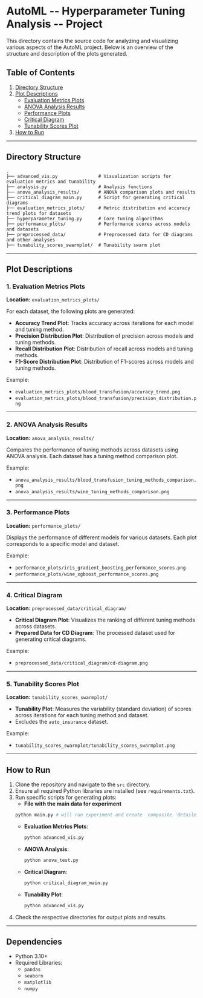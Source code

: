 # AutoML -- Hyperparameter Tuning Analysis -- Project 

This directory contains the source code for analyzing and visualizing various aspects of the AutoML project. Below is an overview of the structure and description of the plots generated.

## Table of Contents

1. [Directory Structure](#directory-structure)
2. [Plot Descriptions](#plot-descriptions)
   - [Evaluation Metrics Plots](#evaluation-metrics-plots)
   - [ANOVA Analysis Results](#anova-analysis-results)
   - [Performance Plots](#performance-plots)
   - [Critical Diagram](#critical-diagram)
   - [Tunability Scores Plot](#tunability-scores-plot)
3. [How to Run](#how-to-run)

---

## Directory Structure

```plaintext
.
├── advanced_vis.py               # Visualization scripts for evaluation metrics and tunability
├── analysis.py                   # Analysis functions
├── anova_analysis_results/       # ANOVA comparison plots and results
├── critical_diagram_main.py      # Script for generating critical diagrams
├── evaluation_metrics_plots/     # Metric distribution and accuracy trend plots for datasets
├── hyperparameter_tuning.py      # Core tuning algorithms
├── performance_plots/            # Performance scores across models and datasets
├── preprocessed_data/            # Preprocessed data for CD diagrams and other analyses
├── tunability_scores_swarmplot/  # Tunability swarm plot
```

---

## Plot Descriptions

### 1. Evaluation Metrics Plots

**Location:** `evaluation_metrics_plots/`

For each dataset, the following plots are generated:
- **Accuracy Trend Plot**: Tracks accuracy across iterations for each model and tuning method.
- **Precision Distribution Plot**: Distribution of precision across models and tuning methods.
- **Recall Distribution Plot**: Distribution of recall across models and tuning methods.
- **F1-Score Distribution Plot**: Distribution of F1-scores across models and tuning methods.

Example:
- `evaluation_metrics_plots/blood_transfusion/accuracy_trend.png`
- `evaluation_metrics_plots/blood_transfusion/precision_distribution.png`

---

### 2. ANOVA Analysis Results

**Location:** `anova_analysis_results/`

Compares the performance of tuning methods across datasets using ANOVA analysis. Each dataset has a tuning method comparison plot.

Example:
- `anova_analysis_results/blood_transfusion_tuning_methods_comparison.png`
- `anova_analysis_results/wine_tuning_methods_comparison.png`

---

### 3. Performance Plots

**Location:** `performance_plots/`

Displays the performance of different models for various datasets. Each plot corresponds to a specific model and dataset.

Example:
- `performance_plots/iris_gradient_boosting_performance_scores.png`
- `performance_plots/wine_xgboost_performance_scores.png`

---

### 4. Critical Diagram

**Location:** `preprocessed_data/critical_diagram/`

- **Critical Diagram Plot**: Visualizes the ranking of different tuning methods across datasets.
- **Prepared Data for CD Diagram**: The processed dataset used for generating critical diagrams.

Example:
- `preprocessed_data/critical_diagram/cd-diagram.png`

---

### 5. Tunability Scores Plot

**Location:** `tunability_scores_swarmplot/`

- **Tunability Plot**: Measures the variability (standard deviation) of scores across iterations for each tuning method and dataset.
- Excludes the `auto_insurance` dataset.

Example:
- `tunability_scores_swarmplot/tunability_scores_swarmplot.png`

---

## How to Run

1. Clone the repository and navigate to the `src` directory.
2. Ensure all required Python libraries are installed (see `requirements.txt`).
3. Run specific scripts for generating plots:
   - **File with the main data for experiment**
    ```bash
    python main.py # will run experiment and create  composite 'detailed_tuning_results.csv' and 'evaluation_metrics.csv' in ''../results/'' directory
    ```
   - **Evaluation Metrics Plots**:
     ```bash
     python advanced_vis.py
     ```
   - **ANOVA Analysis**:
     ```bash
     python anova_test.py
     ```
   - **Critical Diagram**:
     ```bash
     python critical_diagram_main.py
     ```
   - **Tunability Plot**:
     ```bash
     python advanced_vis.py
     ```
4. Check the respective directories for output plots and results.

---

## Dependencies

- Python 3.10+
- Required Libraries:
  - `pandas`
  - `seaborn`
  - `matplotlib`
  - `numpy`
